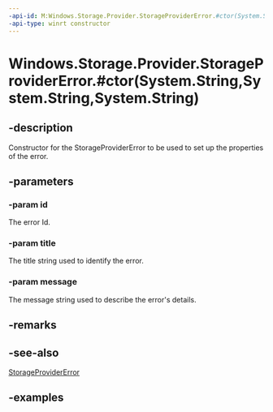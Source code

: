 ```yaml
---
-api-id: M:Windows.Storage.Provider.StorageProviderError.#ctor(System.String,System.String,System.String)
-api-type: winrt constructor
---
```


# Windows.Storage.Provider.StorageProviderError.#ctor(System.String,System.String,System.String)

<!--
public StorageProviderError (string id, string title, string message);
-->


## -description
Constructor for the StorageProviderError to be used to set up the properties of the error.

## -parameters

### -param id
The error Id.

### -param title
The title string used to identify the error.

### -param message
The message string used to describe the error's details.

## -remarks

## -see-also
[StorageProviderError](storageprovidererror.md)

## -examples


